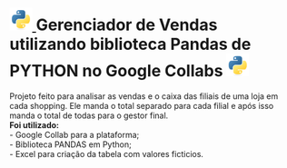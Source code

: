 # <a href="https://docs.python.org/3/" target=""> <img src="https://raw.githubusercontent.com/devicons/devicon/1119b9f84c0290e0f0b38982099a2bd027a48bf1/icons/python/python-original.svg" alt="python" width="40" height="40" /> </a> Gerenciador de Vendas utilizando biblioteca Pandas de PYTHON no Google Collabs <a href="https://docs.python.org/3/" target=""> <img src="https://raw.githubusercontent.com/devicons/devicon/1119b9f84c0290e0f0b38982099a2bd027a48bf1/icons/python/python-original.svg" alt="python" width="40" height="40" /> </a>
<div>
  Projeto feito para analisar as vendas e o caixa das filiais de uma loja em cada shopping.
  Ele manda o total separado para cada filial e após isso manda o total de todas para o gestor final.
 
<div>
  <b> Foi utilizado: </b><br>
  - Google Collab para a plataforma; <br>
  - Biblioteca PANDAS em Python; <br>
  - Excel para criação da tabela com valores ficticios.
  

